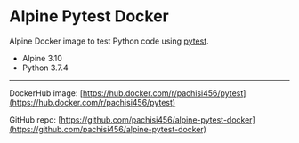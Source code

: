# Alpine Pytest Docker

Alpine Docker image to test Python code using [pytest](https://docs.pytest.org/en/latest/).

* Alpine 3.10
* Python 3.7.4

---

DockerHub image: [https://hub.docker.com/r/pachisi456/pytest](https://hub.docker.com/r/pachisi456/pytest)

GitHub repo: [https://github.com/pachisi456/alpine-pytest-docker](https://github.com/pachisi456/alpine-pytest-docker)